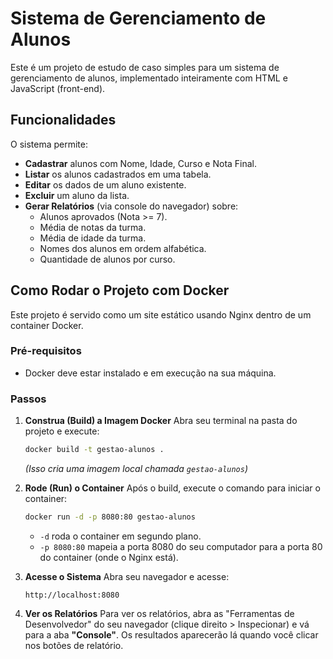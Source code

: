 # Sistema de Gerenciamento de Alunos

Este é um projeto de estudo de caso simples para um sistema de gerenciamento de alunos, implementado inteiramente com HTML e JavaScript (front-end).

## Funcionalidades

O sistema permite:

* **Cadastrar** alunos com Nome, Idade, Curso e Nota Final.
* **Listar** os alunos cadastrados em uma tabela.
* **Editar** os dados de um aluno existente.
* **Excluir** um aluno da lista.
* **Gerar Relatórios** (via console do navegador) sobre:
    * Alunos aprovados (Nota >= 7).
    * Média de notas da turma.
    * Média de idade da turma.
    * Nomes dos alunos em ordem alfabética.
    * Quantidade de alunos por curso.

## Como Rodar o Projeto com Docker

Este projeto é servido como um site estático usando Nginx dentro de um container Docker.

### Pré-requisitos

* Docker deve estar instalado e em execução na sua máquina.

### Passos

1.  **Construa (Build) a Imagem Docker**
    Abra seu terminal na pasta do projeto e execute:

    ```bash
    docker build -t gestao-alunos .
    ```

    *(Isso cria uma imagem local chamada `gestao-alunos`)*

2.  **Rode (Run) o Container**
    Após o build, execute o comando para iniciar o container:

    ```bash
    docker run -d -p 8080:80 gestao-alunos
    ```

    * `-d` roda o container em segundo plano.
    * `-p 8080:80` mapeia a porta 8080 do seu computador para a porta 80 do container (onde o Nginx está).

3.  **Acesse o Sistema**
    Abra seu navegador e acesse:

    `http://localhost:8080`

4.  **Ver os Relatórios**
    Para ver os relatórios, abra as "Ferramentas de Desenvolvedor" do seu navegador (clique direito > Inspecionar) e vá para a aba **"Console"**. Os resultados aparecerão lá quando você clicar nos botões de relatório.
